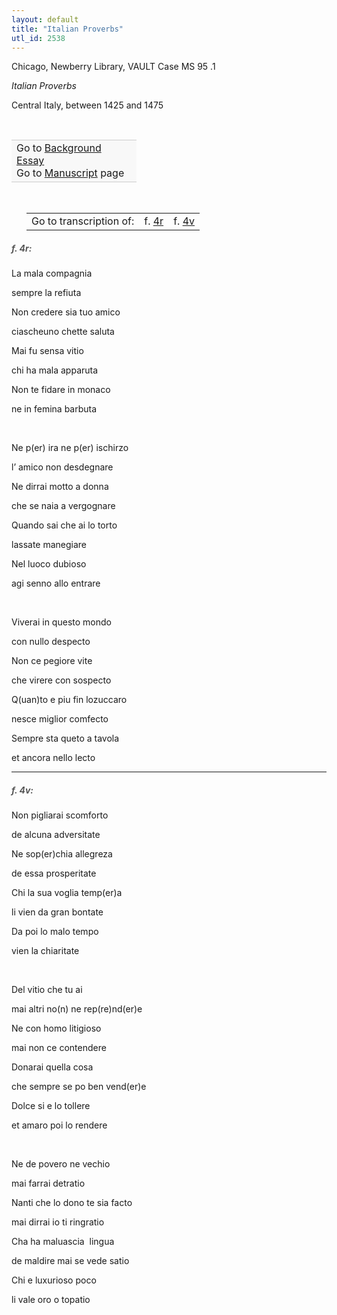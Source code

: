 ```yaml
---
layout: default
title: "Italian Proverbs"
utl_id: 2538
---
```



Chicago, Newberry Library, VAULT Case MS 95 .1


*Italian Proverbs*


Central Italy, between 1425 and 1475


 

<table border="0.5" cellpadding="1" cellspacing="1" style="width: 200px; background-color:#F8F8F8;"><tbody style="border-color:#ccc"><tr style="border-color:#ccc"><td>Go to <a href="https://centerfordigitalhumanities.github.io/Newberry-Italian-paleography/essay/006" target="_blank">Background Essay</a><br />
			Go to <a href="https://centerfordigitalhumanities.github.io/Newberry-Italian-paleography/www/record.html?id=006" target="_blank">Manuscript</a> page</td>
</tr></tbody></table>
 


<table border="0.5" cellpadding="1" cellspacing="1" style="width: 280px; margin-left: 0.25in;"><tbody><tr style="border-color:#B3B6B7"><td style="text-align:center">Go to transcription of:</td>
<td style="text-align:center">f. <a href="#1">4r</a></td>
<td style="text-align:center">f. <a href="#2">4v</a></td>
</tr></tbody></table>
<h5 id="1" style="color:#555;">f. 4r:</h5>

La mala compagnia


sempre la refiuta


Non credere sia tuo amico


ciascheuno chette saluta


Mai fu sensa vitio


chi ha mala apparuta


Non te fidare in monaco


ne in femina barbuta


 


Ne p(er) ira ne p(er) ischirzo


l’ amico non desdegnare


Ne dirrai motto a donna


che se naia a vergognare


Quando sai che ai lo torto


lassate manegiare


Nel luoco dubioso


agi senno allo entrare


 


Viverai in questo mondo


con nullo despecto


Non ce pegiore vite


che virere con sospecto


Q(uan)to e piu fin lozuccaro


nesce miglior comfecto


Sempre sta queto a tavola


et ancora nello lecto


<hr /><h5 id="2" style="color:#555;">f. 4v:</h5>

Non pigliarai scomforto


de alcuna adversitate


Ne sop(er)chia allegreza


de essa prosperitate


Chi la sua voglia temp(er)a


li vien da gran bontate


Da poi lo malo tempo


vien la chiaritate


 


Del vitio che tu ai


mai altri no(n) ne rep(re)nd(er)e


Ne con homo litigioso


mai non ce contendere


Donarai quella cosa


che sempre se po ben vend(er)e


Dolce si e lo tollere


et amaro poi lo rendere


 


Ne de povero ne vechio


mai farrai detratio


Nanti che lo dono te sia facto


mai dirrai io ti ringratio


Cha ha maluascia  lingua


de maldire mai se vede satio


Chi e luxurioso poco


li vale oro o topatio

